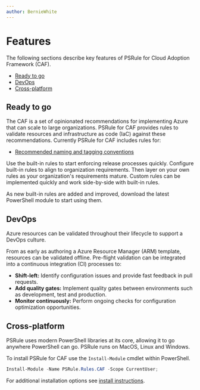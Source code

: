 ```yaml
---
author: BernieWhite
---
```


# Features

The following sections describe key features of PSRule for Cloud Adoption Framework (CAF).

- [Ready to go](#ready-to-go)
- [DevOps](#devops)
- [Cross-platform](#cross-platform)

## Ready to go

The CAF is a set of opinionated recommendations for implementing Azure that can scale to large organizations.
PSRule for CAF provides rules to validate resources and infrastructure as code (IaC) against these recommendations.
Currently PSRule for CAF includes rules for:

- [Recommended naming and tagging conventions][caf-naming-guidance]

Use the built-in rules to start enforcing release processes quickly.
Configure built-in rules to align to organization requirements.
Then layer on your own rules as your organization's requirements mature.
Custom rules can be implemented quickly and work side-by-side with built-in rules.

As new built-in rules are added and improved, download the latest PowerShell module to start using them.

## DevOps

Azure resources can be validated throughout their lifecycle to support a DevOps culture.

From as early as authoring a Azure Resource Manager (ARM) template, resources can be validated offline.
Pre-flight validation can be integrated into a continuous integration (CI) processes to:

- **Shift-left:** Identify configuration issues and provide fast feedback in pull requests.
- **Add quality gates:** Implement quality gates between environments such as development, test and production.
- **Monitor continuously:** Perform ongoing checks for configuration optimization opportunities.

## Cross-platform

PSRule uses modern PowerShell libraries at its core, allowing it to go anywhere PowerShell can go.
PSRule runs on MacOS, Linux and Windows.

To install PSRule for CAF use the `Install-Module` cmdlet within PowerShell.

```powershell
Install-Module -Name PSRule.Rules.CAF -Scope CurrentUser;
```

For additional installation options see [install instructions](install-instructions.md).

[caf-naming-guidance]: https://docs.microsoft.com/en-us/azure/cloud-adoption-framework/ready/azure-best-practices/naming-and-tagging
